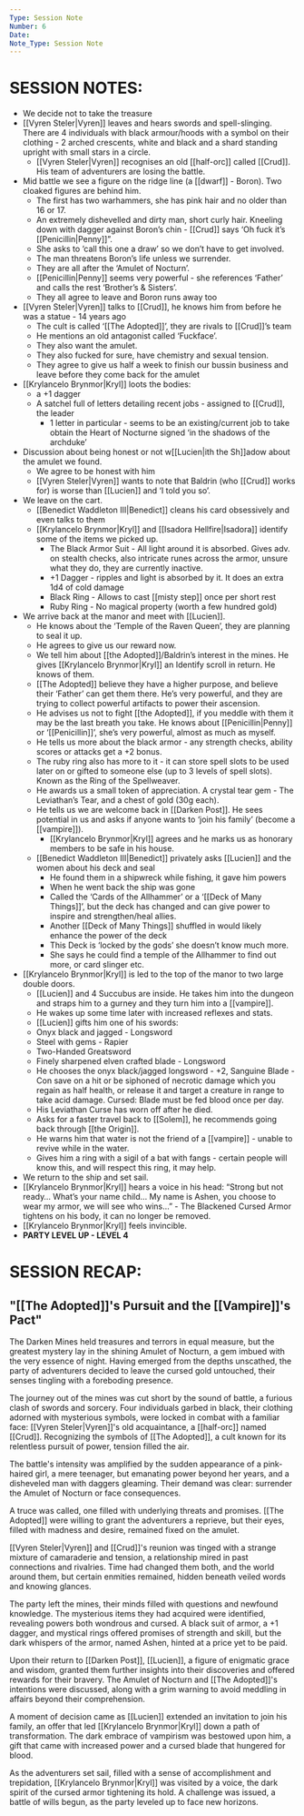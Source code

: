 ```yaml
---
Type: Session Note
Number: 6
Date: 
Note_Type: Session Note
---
```

# SESSION NOTES:

- We decide not to take the treasure
- [[Vyren Steler|Vyren]] leaves and hears swords and spell-slinging. There are 4 individuals with black armour/hoods with a symbol on their clothing - 2 arched crescents, white and black and a shard standing upright with small stars in a circle.
	- [[Vyren Steler|Vyren]] recognises an old [[half-orc]] called [[Crud]]. His team of adventurers are losing the battle.
- Mid battle we see a figure on the ridge line (a [[dwarf]] - Boron). Two cloaked figures are behind him.
	- The first has two warhammers, she has pink hair and no older than 16 or 17.
	- An extremely dishevelled and dirty man, short curly hair. Kneeling down with dagger against Boron’s chin - [[Crud]] says ‘Oh fuck it’s [[Penicillin|Penny]]”.
	- She asks to ‘call this one a draw’ so we don’t have to get involved.
	- The man threatens Boron’s life unless we surrender.
	- They are all after the ‘Amulet of Nocturn’.
	- [[Penicillin|Penny]] seems very powerful - she references ‘Father’ and calls the rest ‘Brother’s & Sisters’.
	- They all agree to leave and Boron runs away too
- [[Vyren Steler|Vyren]] talks to [[Crud]], he knows him from before he was a statue - 14 years ago
	- The cult is called ‘[[The Adopted]]’, they are rivals to [[Crud]]’s team
	- He mentions an old antagonist called ‘Fuckface’.
	- They also want the amulet.
	- They also fucked for sure, have chemistry and sexual tension.
	- They agree to give us half a week to finish our bussin business and leave before they come back for the amulet
- [[Krylancelo Brynmor|Kryl]] loots the bodies:
	- a +1 dagger
	- A satchel full of letters detailing recent jobs - assigned to [[Crud]], the leader
		- 1 letter in particular - seems to be an existing/current job to take obtain the Heart of Nocturne signed ‘in the shadows of the archduke’
- Discussion about being honest or not w[[Lucien|ith the Sh]]adow about the amulet we found.
	- We agree to be honest with him
	- [[Vyren Steler|Vyren]] wants to note that Baldrin (who [[Crud]] works for) is worse than [[Lucien]] and ‘I told you so’.
- We leave on the cart.
	- [[Benedict Waddleton III|Benedict]] cleans his card obsessively and even talks to them
	- [[Krylancelo Brynmor|Kryl]] and [[Isadora Hellfire|Isadora]] identify some of the items we picked up.
		- The Black Armor Suit - All light around it is absorbed. Gives adv. on stealth checks, also intricate runes across the armor, unsure what they do, they are currently inactive.
		- +1 Dagger - ripples and light is absorbed by it. It does an extra 1d4 of cold damage
		- Black Ring - Allows to cast [[misty step]] once per short rest
		- Ruby Ring - No magical property (worth a few hundred gold)
- We arrive back at the manor and meet with [[Lucien]].
	- He knows about the ‘Temple of the Raven Queen’, they are planning to seal it up.
	- He agrees to give us our reward now.
	- We tell him about [[the Adopted]]/Baldrin’s interest in the mines. He gives [[Krylancelo Brynmor|Kryl]] an Identify scroll in return. He knows of them.
	- [[The Adopted]] believe they have a higher purpose, and believe their ‘Father’ can get them there. He’s very powerful, and they are trying to collect powerful artifacts to power their ascension.
	- He advises us not to fight [[the Adopted]], if you meddle with them it may be the last breath you take. He knows about [[Penicillin|Penny]] or ‘[[Penicillin]]’, she’s very powerful, almost as much as myself.
	- He tells us more about the black armor - any strength checks, ability scores or attacks get a +2 bonus.
	- The ruby ring also has more to it - it can store spell slots to be used later on or gifted to someone else (up to 3 levels of spell slots). Known as the Ring of the Spellweaver.
	- He awards us a small token of appreciation. A crystal tear gem - The Leviathan’s Tear, and a chest of gold (30g each).
	- He tells us we are welcome back in [[Darken Post]]. He sees potential in us and asks if anyone wants to ‘join his family’ (become a [[vampire]]).
		- [[Krylancelo Brynmor|Kryl]] agrees and he marks us as honorary members to be safe in his house.
	- [[Benedict Waddleton III|Benedict]] privately asks [[Lucien]] and the women about his deck and seal
		- He found them in a shipwreck while fishing, it gave him powers
		- When he went back the ship was gone
		- Called the ‘Cards of the Allhammer’ or a ‘[[Deck of Many Things]]’, but the deck has changed and can give power to inspire and strengthen/heal allies.
		- Another [[Deck of Many Things]] shuffled in would likely enhance the power of the deck
		- This Deck is ‘locked by the gods’ she doesn’t know much more.
		- She says he could find a temple of the Allhammer to find out more, or card slinger etc.
- [[Krylancelo Brynmor|Kryl]] is led to the top of the manor to two large double doors.
	- [[Lucien]] and 4 Succubus are inside. He takes him into the dungeon and straps him to a gurney and they turn him into a [[vampire]].
	- He wakes up some time later with increased reflexes and stats.
	- [[Lucien]] gifts him one of his swords:
	- Onyx black and jagged - Longsword
	- Steel with gems - Rapier
	- Two-Handed Greatsword
	- Finely sharpened elven crafted blade - Longsword
	- He chooses the onyx black/jagged longsword - +2, Sanguine Blade - Con save on a hit or be siphoned of necrotic damage which you regain as half health, or release it and target a creature in range to take acid damage. Cursed: Blade must be fed blood once per day.
	- His Leviathan Curse has worn off after he died.
	- Asks for a faster travel back to [[Solem]], he recommends going back through [[the Origin]].
	- He warns him that water is not the friend of a [[vampire]] - unable to revive while in the water.
	- Gives him a ring with a sigil of a bat with fangs - certain people will know this, and will respect this ring, it may help.
- We return to the ship and set sail.
- [[Krylancelo Brynmor|Kryl]] hears a voice in his head: “Strong but not ready… What’s your name child… My name is Ashen, you choose to wear my armor, we will see who wins…” - The Blackened Cursed Armor tightens on his body, it can no longer be removed.
- [[Krylancelo Brynmor|Kryl]] feels invincible.
- **PARTY LEVEL UP - LEVEL 4**

# SESSION RECAP:
## "[[The Adopted]]'s Pursuit and the [[Vampire]]'s Pact"

The Darken Mines held treasures and terrors in equal measure, but the greatest mystery lay in the shining Amulet of Nocturn, a gem imbued with the very essence of night. Having emerged from the depths unscathed, the party of adventurers decided to leave the cursed gold untouched, their senses tingling with a foreboding presence.

The journey out of the mines was cut short by the sound of battle, a furious clash of swords and sorcery. Four individuals garbed in black, their clothing adorned with mysterious symbols, were locked in combat with a familiar face: [[Vyren Steler|Vyren]]'s old acquaintance, a [[half-orc]] named [[Crud]]. Recognizing the symbols of [[The Adopted]], a cult known for its relentless pursuit of power, tension filled the air.

The battle's intensity was amplified by the sudden appearance of a pink-haired girl, a mere teenager, but emanating power beyond her years, and a disheveled man with daggers gleaming. Their demand was clear: surrender the Amulet of Nocturn or face consequences.

A truce was called, one filled with underlying threats and promises. [[The Adopted]] were willing to grant the adventurers a reprieve, but their eyes, filled with madness and desire, remained fixed on the amulet.

[[Vyren Steler|Vyren]] and [[Crud]]'s reunion was tinged with a strange mixture of camaraderie and tension, a relationship mired in past connections and rivalries. Time had changed them both, and the world around them, but certain enmities remained, hidden beneath veiled words and knowing glances.

The party left the mines, their minds filled with questions and newfound knowledge. The mysterious items they had acquired were identified, revealing powers both wondrous and cursed. A black suit of armor, a +1 dagger, and mystical rings offered promises of strength and skill, but the dark whispers of the armor, named Ashen, hinted at a price yet to be paid.

Upon their return to [[Darken Post]], [[Lucien]], a figure of enigmatic grace and wisdom, granted them further insights into their discoveries and offered rewards for their bravery. The Amulet of Nocturn and [[The Adopted]]'s intentions were discussed, along with a grim warning to avoid meddling in affairs beyond their comprehension.

A moment of decision came as [[Lucien]] extended an invitation to join his family, an offer that led [[Krylancelo Brynmor|Kryl]] down a path of transformation. The dark embrace of vampirism was bestowed upon him, a gift that came with increased power and a cursed blade that hungered for blood.

As the adventurers set sail, filled with a sense of accomplishment and trepidation, [[Krylancelo Brynmor|Kryl]] was visited by a voice, the dark spirit of the cursed armor tightening its hold. A challenge was issued, a battle of wills begun, as the party leveled up to face new horizons.